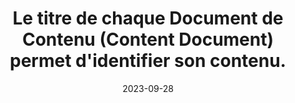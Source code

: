 ---
N: '98'
Rubrique: Identification et contact
title: Le titre de chaque Document de Contenu (Content Document) permet d'identifier son contenu. 
detail: Le titre de chaque page permet d'identifier son contenu. 
abstract: 
categories: [" Identification et contact"]
agrege: O4098-E013
opquast: '4 098'
indiceebook: '13'
description: "Règle n° 013"
before: "012"
weight: "013"
after: "014"
actif: '1'
layout: rules
date: 2023-09-28
tags: ["Accessibilité", ""]
objectif: ["Permettre aux utilisateurs d'identifier immédiatement la nature des contenus de chaque page dans la fenêtre du système de lecture ou encore dans les lecteurs d'écran.", "Améliorer l’accessibilité des contenus aux personnes handicapées."]
Meo: ["Rédiger le contenu de l'élément title de chaque page de manière à ce qu'il décrive, de la façon la plus concise possible, le contenu ou la fonction de la page"]
Controle: ["Vérifier que chaque titre de page (élément title) permet d'identifier le contenu ou la fonction de la page."
]
Source: ["Opquast", "SNE"]
Referentiel: [""]
Steps: ["Editorial", ""]
---
